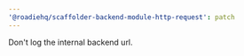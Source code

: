 ```yaml
---
'@roadiehq/scaffolder-backend-module-http-request': patch
---
```


Don't log the internal backend url.
